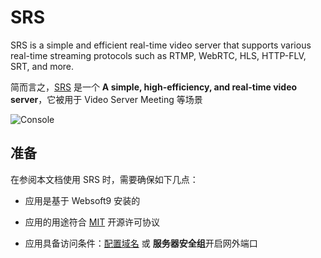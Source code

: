 # SRS

SRS is a simple and efficient real-time video server that supports various real-time streaming protocols such as RTMP, WebRTC, HLS, HTTP-FLV, SRT, and more. 

简而言之，[SRS](https://ossrs.net/) 是一个 **A simple, high-efficiency, and real-time video server**，它被用于 Video Server Meeting  等场景


![Console](https://libs.websoft9.com/Websoft9/DocsPicture/zh/srs/srs-console-websoft9.png)


## 准备

在参阅本文档使用 SRS 时，需要确保如下几点：

- 应用是基于 Websoft9 安装的

- 应用的用途符合 [MIT](https://opensource.org/licenses/MIT) 开源许可协议

- 应用具备访问条件：[配置域名](./guide/appsetdomain) 或 **服务器安全组**开启网外端口